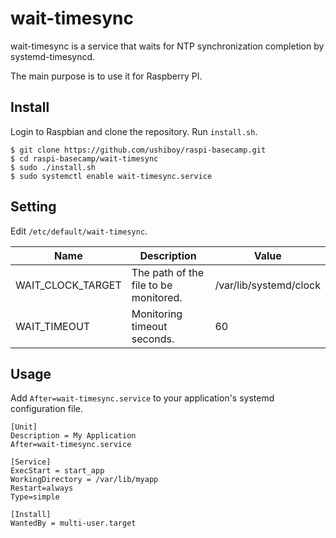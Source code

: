 # wait-timesync

wait-timesync is a service that waits for NTP synchronization completion by systemd-timesyncd.

The main purpose is to use it for Raspberry PI.

## Install

Login to Raspbian and clone the repository. Run `install.sh`.

```
$ git clone https://github.com/ushiboy/raspi-basecamp.git
$ cd raspi-basecamp/wait-timesync
$ sudo ./install.sh
$ sudo systemctl enable wait-timesync.service
```

## Setting

Edit `/etc/default/wait-timesync`.

| Name | Description | Value |
| --- | --- | --- |
| WAIT_CLOCK_TARGET | The path of the file to be monitored. | /var/lib/systemd/clock |
| WAIT_TIMEOUT | Monitoring timeout seconds. | 60 |

## Usage

Add `After=wait-timesync.service` to your application's systemd configuration file.

```
[Unit]
Description = My Application
After=wait-timesync.service

[Service]
ExecStart = start_app
WorkingDirectory = /var/lib/myapp
Restart=always
Type=simple

[Install]
WantedBy = multi-user.target
```
